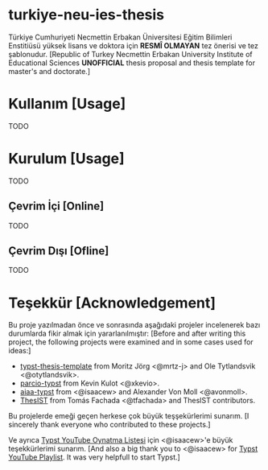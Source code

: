 # turkiye-neu-ies-thesis
Türkiye Cumhuriyeti Necmettin Erbakan Üniversitesi Eğitim Bilimleri Enstitiüsü yüksek lisans ve doktora için **RESMÎ OLMAYAN** tez önerisi ve tez şablonudur.
[Republic of Turkey Necmettin Erbakan University Institute of Educational Sciences **UNOFFICIAL** thesis proposal and thesis template for master's and doctorate.]

# Kullanım [Usage]
TODO

# Kurulum [Usage]
TODO

## Çevrim İçi [Online]
TODO

## Çevrim Dışı [Ofline]
TODO

# Teşekkür [Acknowledgement]
Bu proje yazılmadan önce ve sonrasında aşağıdaki projeler incelenerek bazı durumlarda fikir almak için yararlanılmıştır:
[Before and after writing this project, the following projects were examined and in some cases used for ideas:]
- [typst-thesis-template](https://github.com/mrtz-j/typst-thesis-template) from Moritz Jörg <@mrtz-j> and Ole Tytlandsvik <@otytlandsvik>.
- [parcio-typst](https://github.com/xkevio/parcio-typst) from Kevin Kulot <@xkevio>.
- [aiaa-typst](https://github.com/isaacew/aiaa-typst) from <@isaacew> and Alexander Von Moll <@avonmoll>.
- [ThesIST](https://github.com/tfachada/thesist) from Tomás Fachada <@tfachada> and ThesIST contributors.

Bu projelerde emeği geçen herkese çok büyük teşşekürlerimi sunarım.
[I sincerely thank everyone who contributed to these projects.]

Ve ayrıca [Typst YouTube Oynatma Listesi](https://youtube.com/playlist?list=PLCO-MGSsHcdArXIfeOGoUwjH0oz8vMr8M&si=c_kTmN4FKmwdMitE) için <@isaacew>'e büyük teşekkürlerimi sunarım.
[And also a big thank you to <@isaacew> for [Typst YouTube Playlist](https://youtube.com/playlist?list=PLCO-MGSsHcdArXIfeOGoUwjH0oz8vMr8M&si=c_kTmN4FKmwdMitE). It was very helpfull to start Typst.]
